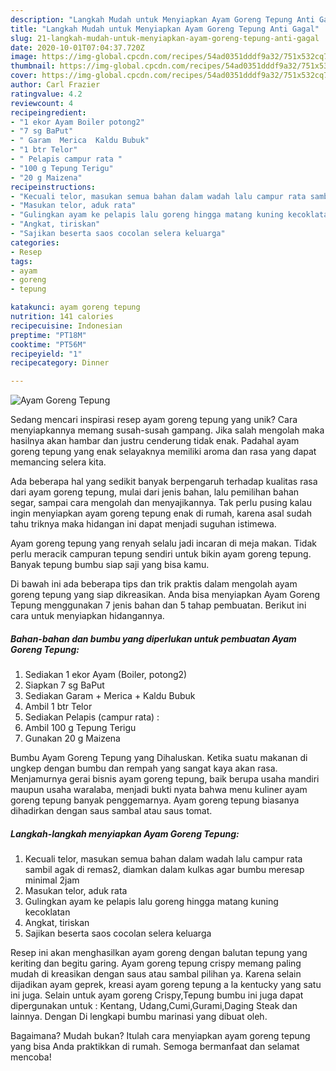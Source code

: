 ```yaml
---
description: "Langkah Mudah untuk Menyiapkan Ayam Goreng Tepung Anti Gagal"
title: "Langkah Mudah untuk Menyiapkan Ayam Goreng Tepung Anti Gagal"
slug: 21-langkah-mudah-untuk-menyiapkan-ayam-goreng-tepung-anti-gagal
date: 2020-10-01T07:04:37.720Z
image: https://img-global.cpcdn.com/recipes/54ad0351dddf9a32/751x532cq70/ayam-goreng-tepung-foto-resep-utama.jpg
thumbnail: https://img-global.cpcdn.com/recipes/54ad0351dddf9a32/751x532cq70/ayam-goreng-tepung-foto-resep-utama.jpg
cover: https://img-global.cpcdn.com/recipes/54ad0351dddf9a32/751x532cq70/ayam-goreng-tepung-foto-resep-utama.jpg
author: Carl Frazier
ratingvalue: 4.2
reviewcount: 4
recipeingredient:
- "1 ekor Ayam Boiler potong2"
- "7 sg BaPut"
- " Garam  Merica  Kaldu Bubuk"
- "1 btr Telor"
- " Pelapis campur rata "
- "100 g Tepung Terigu"
- "20 g Maizena"
recipeinstructions:
- "Kecuali telor, masukan semua bahan dalam wadah lalu campur rata sambil agak di remas2, diamkan dalam kulkas agar bumbu meresap minimal 2jam"
- "Masukan telor, aduk rata"
- "Gulingkan ayam ke pelapis lalu goreng hingga matang kuning kecoklatan"
- "Angkat, tiriskan"
- "Sajikan beserta saos cocolan selera keluarga"
categories:
- Resep
tags:
- ayam
- goreng
- tepung

katakunci: ayam goreng tepung 
nutrition: 141 calories
recipecuisine: Indonesian
preptime: "PT18M"
cooktime: "PT56M"
recipeyield: "1"
recipecategory: Dinner

---
```



![Ayam Goreng Tepung](https://img-global.cpcdn.com/recipes/54ad0351dddf9a32/751x532cq70/ayam-goreng-tepung-foto-resep-utama.jpg)

Sedang mencari inspirasi resep ayam goreng tepung yang unik? Cara menyiapkannya memang susah-susah gampang. Jika salah mengolah maka hasilnya akan hambar dan justru cenderung tidak enak. Padahal ayam goreng tepung yang enak selayaknya memiliki aroma dan rasa yang dapat memancing selera kita.

Ada beberapa hal yang sedikit banyak berpengaruh terhadap kualitas rasa dari ayam goreng tepung, mulai dari jenis bahan, lalu pemilihan bahan segar, sampai cara mengolah dan menyajikannya. Tak perlu pusing kalau ingin menyiapkan ayam goreng tepung enak di rumah, karena asal sudah tahu triknya maka hidangan ini dapat menjadi suguhan istimewa.

Ayam goreng tepung yang renyah selalu jadi incaran di meja makan. Tidak perlu meracik campuran tepung sendiri untuk bikin ayam goreng tepung. Banyak tepung bumbu siap saji yang bisa kamu.


Di bawah ini ada beberapa tips dan trik praktis dalam mengolah ayam goreng tepung yang siap dikreasikan. Anda bisa menyiapkan Ayam Goreng Tepung menggunakan 7 jenis bahan dan 5 tahap pembuatan. Berikut ini cara untuk menyiapkan hidangannya.

<!--inarticleads1-->

##### Bahan-bahan dan bumbu yang diperlukan untuk pembuatan Ayam Goreng Tepung:

1. Sediakan 1 ekor Ayam (Boiler, potong2)
1. Siapkan 7 sg BaPut
1. Sediakan  Garam + Merica + Kaldu Bubuk
1. Ambil 1 btr Telor
1. Sediakan  Pelapis (campur rata) :
1. Ambil 100 g Tepung Terigu
1. Gunakan 20 g Maizena


Bumbu Ayam Goreng Tepung yang Dihaluskan. Ketika suatu makanan di ungkep dengan bumbu dan rempah yang sangat kaya akan rasa. Menjamurnya gerai bisnis ayam goreng tepung, baik berupa usaha mandiri maupun usaha waralaba, menjadi bukti nyata bahwa menu kuliner ayam goreng tepung banyak penggemarnya. Ayam goreng tepung biasanya dihadirkan dengan saus sambal atau saus tomat. 

<!--inarticleads2-->

##### Langkah-langkah menyiapkan Ayam Goreng Tepung:

1. Kecuali telor, masukan semua bahan dalam wadah lalu campur rata sambil agak di remas2, diamkan dalam kulkas agar bumbu meresap minimal 2jam
1. Masukan telor, aduk rata
1. Gulingkan ayam ke pelapis lalu goreng hingga matang kuning kecoklatan
1. Angkat, tiriskan
1. Sajikan beserta saos cocolan selera keluarga


Resep ini akan menghasilkan ayam goreng dengan balutan tepung yang keriting dan begitu garing. Ayam goreng tepung crispy memang paling mudah di kreasikan dengan saus atau sambal pilihan ya. Karena selain dijadikan ayam geprek, kreasi ayam goreng tepung a la kentucky yang satu ini juga. Selain untuk ayam goreng Crispy,Tepung bumbu ini juga dapat dipergunakan untuk : Kentang, Udang,Cumi,Gurami,Daging Steak dan lainnya. Dengan Di lengkapi bumbu marinasi yang dibuat oleh. 

Bagaimana? Mudah bukan? Itulah cara menyiapkan ayam goreng tepung yang bisa Anda praktikkan di rumah. Semoga bermanfaat dan selamat mencoba!
